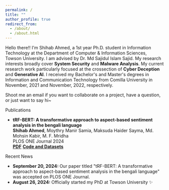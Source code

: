 ```yaml
---
permalink: /
title: ""
author_profile: true
redirect_from: 
  - /about/
  - /about.html
---
```

<head>
<link href="https://cdn.jsdelivr.net/npm/bootstrap@5.0.2/dist/css/bootstrap.min.css" rel="stylesheet" integrity="sha384-EVSTQN3/azprG1Anm3QDgpJLIm9Nao0Yz1ztcQTwFspd3yD65VohhpuuCOmLASjC" crossorigin="anonymous">
</head>

<!--- Hello there!! I'm Shihab Ahmed, a 1st year Ph.D. student in Information Technology at the Department of Computer & Information Sciences, [Towson University](https://www.towson.edu/fcsm/departments/computerinfosci/). I am advised by [Dr. Md Sajidul Islam Sajid](https://sajid36.github.io/). My research interests broadly cover **System Security** and **Malware Analysis**. My current research work particularly focused at the crossection of **Cyber Deception** and **Generative AI**. I received my Bachelor's and Master's degrees in Information and Communication Technology from [Comilla University](http://cou.ac.bd/dpict/department-details) in November, 2021 and November, 2022, respectively.

# Shoot me an email if you want to collaborate on a project, have a question, or just want to say hi~ -->

<div>
<p>Hello there!! I'm Shihab Ahmed, a 1st year Ph.D. student in Information Technology at the <a href="https://www.towson.edu/fcsm/departments/computerinfosci/" style="text-decoration:none">Department of Computer & Information Sciences</a>, <a href="https://www.towson.edu/" style="text-decoration:none">Towson University</a>. I am advised by <a href="https://sajid36.github.io/" style="text-decoration:none">Dr. Md Sajidul Islam Sajid</a>. My research interests broadly cover <b>System Security</b> and <b>Malware Analysis</b>. My current research work particularly focused at the crossection of <b>Cyber Deception</b> and <b>Generative AI</b>. I received my Bachelor's and Master's degrees in Information and Communication Technology from <a href="http://cou.ac.bd/dpict/department-details" style="text-decoration:none">Comilla University</a> in November, 2021 and November, 2022, respectively.</p>

<p>Shoot me an email if you want to collaborate on a project, have a question, or just want to say hi~</p>
</div>

<div class="card">
  <div class="card-header">
    Publications
  </div>
  <div class="card-body">
    <ul>
        <li>
            <strong> tRF-BERT: A transformative approach to aspect-based sentiment analysis in the bengali language</strong><br>
            <b>Shihab Ahmed</b>, Moythry Manir Samia, Maksuda Haider Sayma, Md. Mohsin Kabir, M. F. Mridha<br>
            PLOS ONE Journal 2024<br>
            <a href="https://journals.plos.org/plosone/article?id=10.1371/journal.pone.0308050" class="btn-sm btn-success text-decoration-none"><strong>PDF</strong></a>
            <a href="#" class="btn-sm btn-danger text-decoration-none"><strong>Code and Datasets</strong></a>
        </li>
    </ul>
  </div>
</div>

<div class="mt-3 card">
  <div class="card-header">
    Recent News
  </div>
  <div class="card-body">
    <ul>
      <li>
        <span><strong>September 20, 2024: </strong></span> Our paper titled "tRF-BERT: A transformative approach to aspect-based sentiment analysis in the bengali language" was accepted on PLOS ONE Journal.
      </li>
      <li>
        <span><strong>August 26, 2024: </strong></span> Officially started my PhD at Towson University ✨
      </li>
    </ul>
  </div>
</div>
